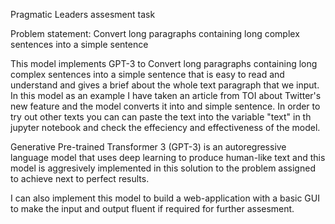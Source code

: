 Pragmatic Leaders assesment task


Problem statement:
Convert long paragraphs containing long complex sentences into a simple sentence

This model implements GPT-3 to Convert long paragraphs containing long complex sentences into a simple sentence that is easy to read and understand and gives a brief about the whole text paragraph that we input. In this model as an example I have taken an article from 
TOI about Twitter's new feature and the model converts it into and simple sentence. In order to try out other texts you can can paste the text into the variable "text" in th jupyter notebook and check the effeciency and effectiveness of the model.

Generative Pre-trained Transformer 3 (GPT-3) is an autoregressive language model that uses deep learning to produce human-like text and this model is aggresively implemented in this solution to the problem assigned to achieve next to perfect results.

I can also implement this model to build a web-application with a basic GUI to make the input and output fluent if required for further assesment.
